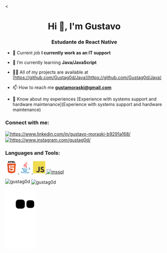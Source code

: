 <<h1 align="center">Hi 👋, I'm Gustavo</h1>
<h3 align="center">Estudante de React Native</h3>

- 🔭 Current job **I currently work as an IT support**

- 🌱 I’m currently learning **Java/JavaScript**

- 👨‍💻 All of my projects are available at [https://github.com/Gustag0d/Java](https://github.com/Gustag0d/Java)

- 📫 How to reach me **gustamoraski@gmail.com**

- 📄 Know about my experiences [Experience with systems support and hardware maintenance](Experience with systems support and hardware maintenance)

<h3 align="left">Connect with me:</h3>
<p align="left">
<a href="https://linkedin.com/in/https://www.linkedin.com/in/gustavo-moraski-b9291a168/" target="blank"><img align="center" src="https://raw.githubusercontent.com/rahuldkjain/github-profile-readme-generator/master/src/images/icons/Social/linked-in-alt.svg" alt="https://www.linkedin.com/in/gustavo-moraski-b9291a168/" height="30" width="40" /></a>
<a href="https://instagram.com/https://www.instagram.com/gustag0d/" target="blank"><img align="center" src="https://raw.githubusercontent.com/rahuldkjain/github-profile-readme-generator/master/src/images/icons/Social/instagram.svg" alt="https://www.instagram.com/gustag0d/" height="30" width="40" /></a>
</p>

<h3 align="left">Languages and Tools:</h3>
<p align="left"> <a href="https://www.w3.org/html/" target="_blank" rel="noreferrer"> <img src="https://raw.githubusercontent.com/devicons/devicon/master/icons/html5/html5-original-wordmark.svg" alt="html5" width="40" height="40"/> </a> <a href="https://www.java.com" target="_blank" rel="noreferrer"> <img src="https://raw.githubusercontent.com/devicons/devicon/master/icons/java/java-original.svg" alt="java" width="40" height="40"/> </a> <a href="https://developer.mozilla.org/en-US/docs/Web/JavaScript" target="_blank" rel="noreferrer"> <img src="https://raw.githubusercontent.com/devicons/devicon/master/icons/javascript/javascript-original.svg" alt="javascript" width="40" height="40"/> </a> <a href="https://www.microsoft.com/en-us/sql-server" target="_blank" rel="noreferrer"> <img src="https://www.svgrepo.com/show/303229/microsoft-sql-server-logo.svg" alt="mssql" width="40" height="40"/> </a> </p>

<p><img align="left" src="https://github-readme-stats.vercel.app/api/top-langs?username=gustag0d&show_icons=true&locale=en&layout=compact" alt="gustag0d" /></p>

<p>&nbsp;<img align="center" src="https://github-readme-stats.vercel.app/api?username=gustag0d&show_icons=true&locale=en" alt="gustag0d" /></p>

![Snake animation](https://github.com/gustag0d/gustagod/blob/output/github-contribution-grid-snake.svg)

